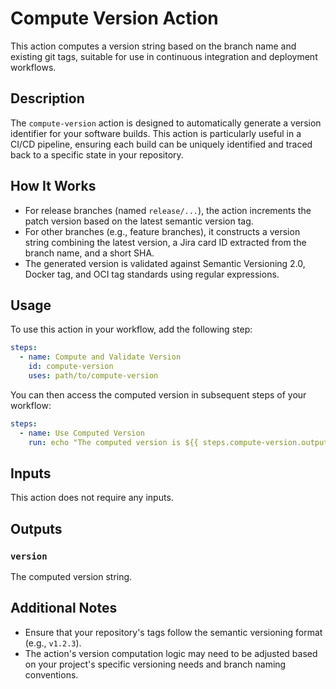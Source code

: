 # Compute Version Action

This action computes a version string based on the branch name and existing git tags, suitable for use in continuous integration and deployment workflows.

## Description

The `compute-version` action is designed to automatically generate a version identifier for your software builds. This action is particularly useful in a CI/CD pipeline, ensuring each build can be uniquely identified and traced back to a specific state in your repository.

## How It Works

- For release branches (named `release/...`), the action increments the patch version based on the latest semantic version tag.
- For other branches (e.g., feature branches), it constructs a version string combining the latest version, a Jira card ID extracted from the branch name, and a short SHA.
- The generated version is validated against Semantic Versioning 2.0, Docker tag, and OCI tag standards using regular expressions.

## Usage

To use this action in your workflow, add the following step:

```yaml
steps:
  - name: Compute and Validate Version
    id: compute-version
    uses: path/to/compute-version
```

You can then access the computed version in subsequent steps of your workflow:

```yaml
steps:
  - name: Use Computed Version
    run: echo "The computed version is ${{ steps.compute-version.outputs.version }}"
```

## Inputs

This action does not require any inputs.

## Outputs

### `version`

The computed version string.

## Additional Notes

- Ensure that your repository's tags follow the semantic versioning format (e.g., `v1.2.3`).
- The action's version computation logic may need to be adjusted based on your project's specific versioning needs and branch naming conventions.
